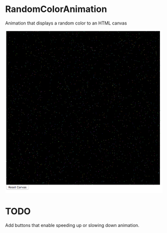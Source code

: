 # RandomColorAnimation
Animation that displays a random color to an HTML canvas

![Screenshot](./screenshot.png?raw=true "Screenshot")

# TODO
Add buttons that enable speeding up or slowing down animation.